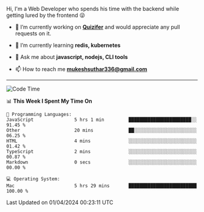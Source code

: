Hi, I'm a Web Developer who spends his time with the backend while getting lured by the frontend 😜

- 🔭 I’m currently working on **[Quizifer](https://github.com/SutharMukesh/Quizifer/)** and would appreciate any pull requests on it.

- 🌱 I’m currently learning **redis, kubernetes**

- 💬 Ask me about **javascript, nodejs, CLI tools**

- 📫 How to reach me **mukeshsuthar336@gmail.com**

---
<!--START_SECTION:waka-->
![Code Time](http://img.shields.io/badge/Code%20Time-2%2C893%20hrs%2039%20mins-blue)

📊 **This Week I Spent My Time On** 

```text
💬 Programming Languages: 
JavaScript               5 hrs 1 min         ███████████████████████░░   91.45 % 
Other                    20 mins             ██░░░░░░░░░░░░░░░░░░░░░░░   06.25 % 
HTML                     4 mins              ░░░░░░░░░░░░░░░░░░░░░░░░░   01.42 % 
TypeScript               2 mins              ░░░░░░░░░░░░░░░░░░░░░░░░░   00.87 % 
Markdown                 0 secs              ░░░░░░░░░░░░░░░░░░░░░░░░░   00.00 % 

💻 Operating System: 
Mac                      5 hrs 29 mins       █████████████████████████   100.00 % 
```


 Last Updated on 01/04/2024 00:23:11 UTC
<!--END_SECTION:waka-->

